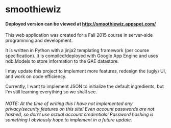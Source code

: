 # smoothiewiz
#### Deployed version can be viewed at http://smoothiewiz.appspot.com/

This web application was created for a Fall 2015 course in server-side programming and development.

It is written in Python with a jinja2 templating framework (per course specification). It is compiled/deployed with Google App Engine and uses ndb.Models to store information to the GAE datastore.

I may update this project to implement more features, redesign the (ugly) UI, and work on code efficiency.

Currently, I want to implement JSON to initialize the default ingredients, but I'm still learning everything so we shall see.

###### NOTE: At the time of writing this I have not implemented any privacy/security features on this site! Even account passwords are not hashed, so don't use actual account credentials! Password hashing is something I obviously hope to implement in a future update.
